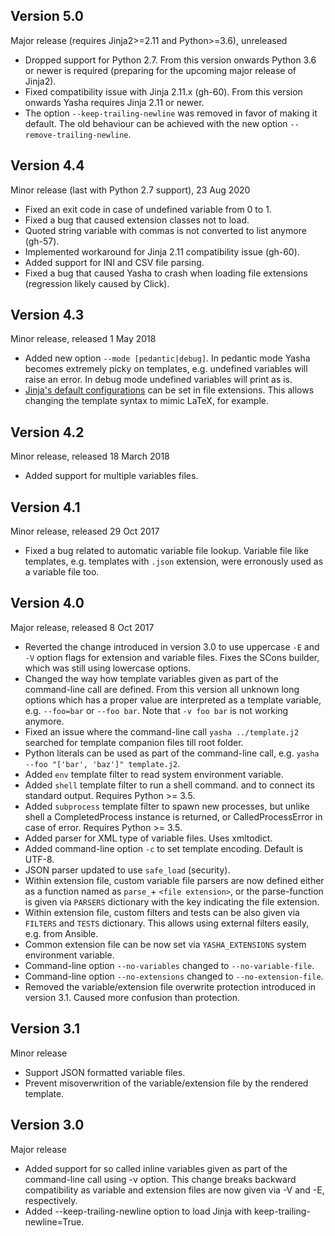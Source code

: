 Version 5.0
-----------

Major release (requires Jinja2>=2.11 and Python>=3.6), unreleased

- Dropped support for Python 2.7. From this version onwards Python 3.6
  or newer is required (preparing for the upcoming major release of Jinja2).
- Fixed compatibility issue with Jinja 2.11.x (gh-60). From this version
  onwards Yasha requires Jinja 2.11 or newer.
- The option `--keep-trailing-newline` was removed in favor of making
  it default. The old behaviour can be achieved with the new option
  `--remove-trailing-newline`.

Version 4.4
-----------

Minor release (last with Python 2.7 support), 23 Aug 2020

- Fixed an exit code in case of undefined variable from 0 to 1.
- Fixed a bug that caused extension classes not to load.
- Quoted string variable with commas is not converted to list anymore (gh-57).
- Implemented workaround for Jinja 2.11 compatibility issue (gh-60).
- Added support for INI and CSV file parsing.
- Fixed a bug that caused Yasha to crash when loading file extensions
  (regression likely caused by Click).

Version 4.3
-----------

Minor release, released 1 May 2018

- Added new option `--mode [pedantic|debug]`. In pedantic mode Yasha
  becomes extremely picky on templates, e.g. undefined variables will
  raise an error. In debug mode undefined variables will print as is.
- [Jinja's default configurations](https://github.com/pallets/jinja/blob/master/jinja2/defaults.py)
  can be set in file extensions. This allows changing the template
  syntax to mimic LaTeX, for example.

Version 4.2
-----------

Minor release, released 18 March 2018

- Added support for multiple variables files.

Version 4.1
-----------

Minor release, released 29 Oct 2017

- Fixed a bug related to automatic variable file lookup. Variable
  file like templates, e.g. templates with `.json` extension, were
  erronously used as a variable file too.

Version 4.0
-----------

Major release, released 8 Oct 2017

- Reverted the change introduced in version 3.0 to use uppercase `-E`
  and `-V` option flags for extension and variable files. Fixes
  the SCons builder, which was still using lowercase options.
- Changed the way how template variables given as part of the
  command-line call are defined. From this version all unknown long
  options which has a proper value are interpreted as a template
  variable, e.g. `--foo=bar` or `--foo bar`. Note that `-v foo bar` is
  not working anymore.
- Fixed an issue where the command-line call `yasha ../template.j2`
  searched for template companion files till root folder.
- Python literals can be used as part of the command-line call,
  e.g. `yasha --foo "['bar', 'baz']" template.j2`.
- Added `env` template filter to read system environment variable.
- Added `shell` template filter to run a shell command. and to connect
  its standard output. Requires Python >= 3.5.
- Added `subprocess` template filter to spawn new processes, but unlike
  shell a CompletedProcess instance is returned, or CalledProcessError
  in case of error. Requires Python >= 3.5.
- Added parser for XML type of variable files. Uses xmltodict.
- Added command-line option `-c` to set template encoding. Default is UTF-8.
- JSON parser updated to use `safe_load` (security).
- Within extension file, custom variable file parsers are now defined
  either as a function named as `parse_`+ `<file extension>`, or the
  parse-function is given via `PARSERS` dictionary with the key indicating
  the file extension.
- Within extension file, custom filters and tests can be also given
  via `FILTERS` and `TESTS` dictionary. This allows using external
  filters easily, e.g. from Ansible.
- Common extension file can be now set via `YASHA_EXTENSIONS` system
  environment variable.
- Command-line option `--no-variables` changed to `--no-variable-file`.
- Command-line option `--no-extensions` changed to `--no-extension-file`.
- Removed the variable/extension file overwrite protection introduced
  in version 3.1. Caused more confusion than protection.


Version 3.1
-----------

Minor release

- Support JSON formatted variable files.
- Prevent misoverwrition of the variable/extension file by the
  rendered template.


Version 3.0
-----------

Major release

- Added support for so called inline variables given as part of the
  command-line call using -v option. This change breaks backward
  compatibility as variable and extension files are now given via
  -V and -E, respectively.
- Added --keep-trailing-newline option to load Jinja with
  keep-trailing-newline=True.
